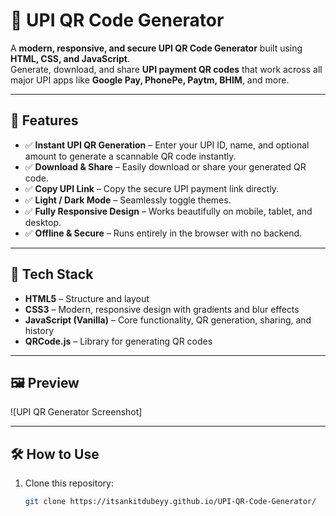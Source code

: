 # 💸 UPI QR Code Generator

A **modern, responsive, and secure UPI QR Code Generator** built using **HTML, CSS, and JavaScript**.  
Generate, download, and share **UPI payment QR codes** that work across all major UPI apps like **Google Pay, PhonePe, Paytm, BHIM**, and more.

---

## 🚀 Features

- ✅ **Instant UPI QR Generation** – Enter your UPI ID, name, and optional amount to generate a scannable QR code instantly.  
- ✅ **Download & Share** – Easily download or share your generated QR code.  
- ✅ **Copy UPI Link** – Copy the secure UPI payment link directly.  
- ✅ **Light / Dark Mode** – Seamlessly toggle themes.  
- ✅ **Fully Responsive Design** – Works beautifully on mobile, tablet, and desktop.  
- ✅ **Offline & Secure** – Runs entirely in the browser with no backend.  


---

## 🧩 Tech Stack

- **HTML5** – Structure and layout  
- **CSS3** – Modern, responsive design with gradients and blur effects  
- **JavaScript (Vanilla)** – Core functionality, QR generation, sharing, and history  
- **QRCode.js** – Library for generating QR codes  

---

## 🖼️ Preview

![UPI QR Generator Screenshot]  

---

## 🛠️ How to Use

1. Clone this repository:
   ```bash
   git clone https://itsankitdubeyy.github.io/UPI-QR-Code-Generator/
